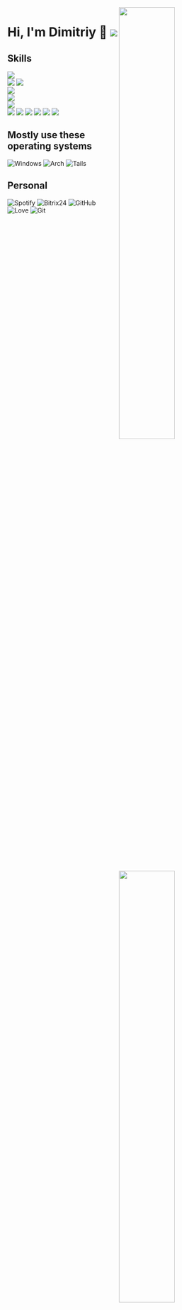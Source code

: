 <!-- Credit: https://github.com/anuraghazra/github-readme-stats -->
<img width="50%" align="right" src="https://github-readme-stats.vercel.app/api?username=ay0ks&hide_border=true&count_private=true&layout=compact&hide_title=true&show_icons=true&theme=dracula&icon_color=5194f0&bg_color=0d1117">
<img width="50%" align="right" src="https://github-readme-stats.vercel.app/api/top-langs/?username=ay0ks&hide=html&layout=compact&hide_border=true&hide_title=true&count_private=true&theme=dracula&icon_color=5194f0&bg_color=0d1117"/>

# Hi, I'm Dimitriy :wave: <img src="https://komarev.com/ghpvc/?username=ay0ks&label=%F0%9F%90%B1%E2%80%8D%F0%9F%91%A4"/>
## Skills
![](https://img.shields.io/badge/JWT-black?style=for-the-badge&logo=JSON%20web%20tokens)<br>
![](https://img.shields.io/badge/Next-black?style=for-the-badge&logo=next.js&logoColor=white)
![](https://img.shields.io/badge/react-%2320232a.svg?style=for-the-badge&logo=react&logoColor=%2361DAFB)<br>
![](https://img.shields.io/badge/Pug-FFF?style=for-the-badge&logo=pug&logoColor=A86454)<br>
![](https://img.shields.io/badge/SASS-hotpink.svg?style=for-the-badge&logo=SASS&logoColor=white)<br>
![](https://img.shields.io/badge/nginx-%23009639.svg?style=for-the-badge&logo=nginx&logoColor=white)<br>
![](https://img.shields.io/badge/javascript-%23323330.svg?style=for-the-badge&logo=javascript&logoColor=%23F7DF1E")
![](https://img.shields.io/badge/typescript-%23007ACC.svg?style=for-the-badge&logo=typescript&logoColor=white")
![](https://img.shields.io/badge/rust-%23000000.svg?style=for-the-badge&logo=rust&logoColor=white")
![](https://img.shields.io/badge/python-3670A0?style=for-the-badge&logo=python&logoColor=ffdd54")
![](https://img.shields.io/badge/php-%23777BB4.svg?style=for-the-badge&logo=php&logoColor=white")
![](https://img.shields.io/badge/c++-%23000000.svg?style=for-the-badge&logo=cpp&logoColor=royalblue")
## Mostly use these operating systems
![Windows](https://img.shields.io/badge/Windows-0078D6?style=for-the-badge&logo=windows&logoColor=white)
![Arch](https://img.shields.io/badge/Arch%20Linux-1793D1?logo=arch-linux&logoColor=fff&style=for-the-badge)
![Tails](https://img.shields.io/badge/Tails%20-56347C?&style=for-the-badge&logo=tails&logoColor=white)
## Personal
![Spotify](https://img.shields.io/badge/Spotify-1ED760?style=for-the-badge&logo=spotify&logoColor=white)
![Bitrix24](https://img.shields.io/badge/bitrix24-cyan?&style=for-the-badge)
![GitHub](https://img.shields.io/badge/github-%23121011.svg?style=for-the-badge&logo=github&logoColor=white)
![Love](https://img.shields.io/badge/%E2%9D%A4%EF%B8%8F-ff00ff.svg?&style=for-the-badge)
![Git](https://img.shields.io/badge/git-%23F05033.svg?style=for-the-badge&logo=git&logoColor=white)

